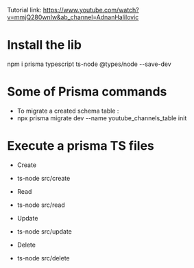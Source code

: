 Tutorial link: https://www.youtube.com/watch?v=mmjQ280wnIw&ab_channel=AdnanHalilovic

# Install the lib

npm i prisma typescript ts-node @types/node --save-dev


# Some of Prisma commands

- To migrate a created schema table : 
 - npx prisma migrate dev --name youtube_channels_table init


# Execute a prisma TS files

- Create
 - ts-node src/create

- Read
 - ts-node src/read

- Update
 - ts-node src/update

- Delete
 - ts-node src/delete